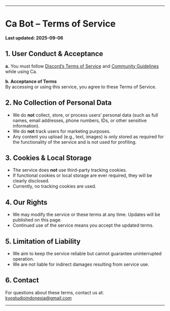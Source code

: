 --------------------------------

# Ca Bot – Terms of Service

**Last updated: 2025-09-06**

## 1. User Conduct & Acceptance

**a.** You must follow [Discord’s Terms of Service](https://discord.com/terms) and [Community Guidelines](https://discord.com/guidelines) while using Ca.

**b. Acceptance of Terms**  
By accessing or using this service, you agree to these Terms of Service.

## 2. No Collection of Personal Data

- We do **not** collect, store, or process users’ personal data (such as full names, email addresses, phone numbers, IDs, or other sensitive information).
- We do **not** track users for marketing purposes.
- Any content you upload (e.g., text, images) is only stored as required for the functionality of the service and is not used for profiling.

## 3. Cookies & Local Storage

- The service does **not** use third-party tracking cookies.
- If functional cookies or local storage are ever required, they will be clearly disclosed.
- Currently, no tracking cookies are used.

## 4. Our Rights

- We may modify the service or these terms at any time. Updates will be published on this page.
- Continued use of the service means you accept the updated terms.

## 5. Limitation of Liability

- We aim to keep the service reliable but cannot guarantee uninterrupted operation.
- We are not liable for indirect damages resulting from service use.

## 6. Contact

For questions about these terms, contact us at: [kyostudioindonesia@gmail.com](mailto:kyostudioindonesia@gmail.com)

------------------------------------
